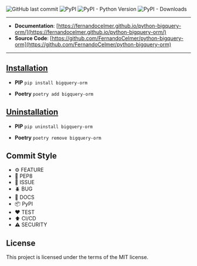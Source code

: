 ![GitHub last commit](https://img.shields.io/github/last-commit/FernandoCelmer/python-bigquery-orm?style=flat-square)
![PyPI](https://img.shields.io/pypi/v/bigquery-orm?style=flat-square)
![PyPI - Python Version](https://img.shields.io/pypi/pyversions/bigquery-orm?style=flat-square)
![PyPI - Downloads](https://img.shields.io/pypi/dm/bigquery-orm?style=flat-square)


---

- **Documentation**: [https://fernandocelmer.github.io/python-bigquery-orm/](https://fernandocelmer.github.io/python-bigquery-orm/)
- **Source Code**: [https://github.com/FernandoCelmer/python-bigquery-orm](https://github.com/FernandoCelmer/python-bigquery-orm)

---


## [Installation](#)

- **PIP** ``pip install bigquery-orm``

- **Poetry** ``poetry add bigquery-orm``

## [Uninstallation](#)

- **PIP** ``pip uninstall bigquery-orm``

- **Poetry** ``poetry remove bigquery-orm``

## Commit Style

- ⚙️ FEATURE
- 📝 PEP8
- 📌 ISSUE
- 🪲 BUG
- 📘 DOCS
- 📦 PyPI
- ❤️️ TEST
- ⬆️ CI/CD
- ⚠️ SECURITY

## License

This project is licensed under the terms of the MIT license.
